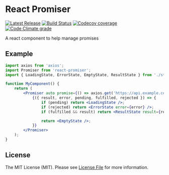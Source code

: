 # React Promiser

[![Latest Release](https://img.shields.io/github/release/bycedric/react-promiser/all.svg?style=flat-square)](https://github.com/bycedric/react-promiser/releases)
[![Build Status](https://img.shields.io/travis/byCedric/react-promiser/master.svg?style=flat-square)](https://travis-ci.org/byCedric/react-promiser)
[![Codecov coverage](https://img.shields.io/codecov/c/github/byCedric/react-promiser.svg?style=flat-square)](https://codecov.io/gh/byCedric/react-promiser)
[![Code Climate grade](https://img.shields.io/codeclimate/maintainability/byCedric/react-promiser.svg?style=flat-square)](https://codeclimate.com/github/byCedric/react-promiser)

A react component to help manage promises

## Example

```jsx
import axios from 'axios';
import Promiser from 'react-promiser';
import { LoadingState, ErrorState, EmptyState, ResultState } from './states';

function MyComponent() {
    return (
        <Promiser auto promise={() => axios.get('https://api.example.com/my-endpoint')}>
            {({ result, error, pending, fulfilled, rejected }) => {
                if (pending) return <LoadingState />;
                if (rejected) return <ErrorState error={error} />;
                if (fulfilled && result) return <ResultState result={result} />;

                return <EmptyState />;
            }}
        </Promiser>
    );
}
```

## License

The MIT License (MIT). Please see [License File](LICENSE.md) for more information.
